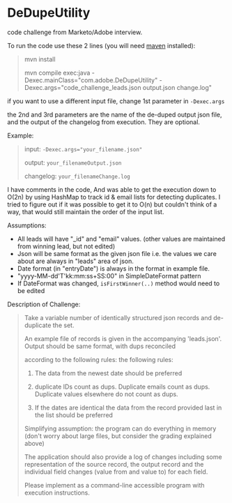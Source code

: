 # DeDupeUtility
code challenge from Marketo/Adobe interview.


To run the code use these 2 lines (you will need [maven](https://maven.apache.org/install.html) installed):
> mvn install
> 
> mvn compile exec:java -Dexec.mainClass="com.adobe.DeDupeUtility" -Dexec.args="code_challenge_leads.json output.json change.log"

if you want to use a different input file, change 1st parameter in  `-Dexec.args`

the 2nd and 3rd parameters are the name of the de-duped output json file, and the output of the changelog from execution.
They are optional.

Example:
> input:     `-Dexec.args="your_filename.json"` 
> 
> output:    `your_filenameOutput.json`
> 
> changelog: `your_filenameChange.log`

I have comments in the code,
And was able to get the execution down to O(2n) by using HashMap to track id & email lists for detecting duplicates.
I tried to figure out if it was possible to get it to O(n) but couldn't think of a way, that would still maintain the order of the input list.

Assumptions:
- All leads will have "_id" and "email" values. (other values are maintained from winning lead, but not edited)
- Json will be same format as the given json file i.e. the values we care about are always in "leads" area of json.
- Date format (in "entryDate") is always in the format in example file.
 - "yyyy-MM-dd'T'kk:mm:ss+SS:00" in SimpleDateFormat pattern
 - If DateFormat was changed, `isFirstWinner(..)` method would need to be edited

Description of Challenge:
> Take a variable number of identically structured json records and de-duplicate the set.
>
> An example file of records is given in the accompanying 'leads.json'. Output should be same format, with dups reconciled 
>
> according to the following rules:
>  the following rules:
>
> 
> 1. The data from the newest date should be preferred
> 
> 2. duplicate IDs count as dups. Duplicate emails count as dups. Duplicate values elsewhere do not count as dups.
> 
> 3. If the dates are identical the data from the record provided last in the list should be preferred
> 
>
>Simplifying assumption: the program can do everything in memory (don't worry about large files, but consider the grading explained above)
> 
> 
>The application should also provide a log of changes including some representation of the source record, the output record and the individual field changes (value from and value to) for each field.
>
>
>Please implement as a command-line accessible program with execution instructions.
>
